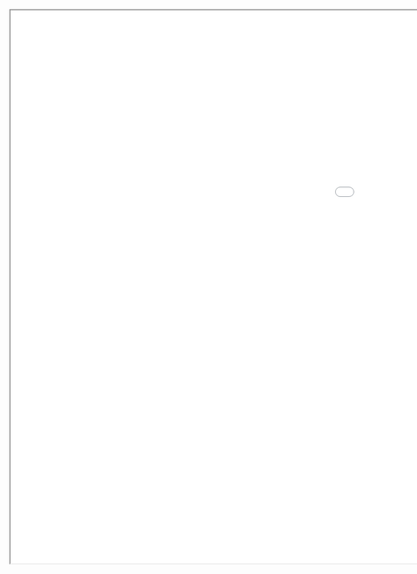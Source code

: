 <iframe id="object_YoutubeVideo464"
	width="1766"
	height="993"
	allowFullScreen=""
	type="application/x-shockwave-flash"
	wmode="Opaque"
	src="//www.youtube.com/embed/Bt6sZgAJ_A8?wmode=transparent&amp;iv_load_policy=3&amp;modestbranding=1&amp;rel=0&amp;showinfo=0&amp;autoplay=1&amp;controls=0&amp;loop=1&amp;playlist=Bt6sZgAJ_A8" allowfullscreen></iframe>